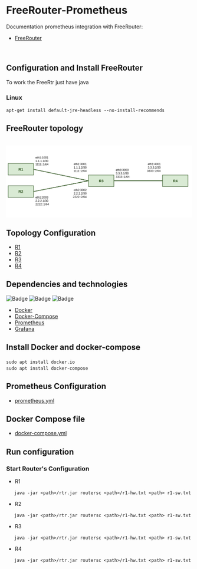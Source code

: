 # FreeRouter-Prometheus
Documentation prometheus integration with FreeRouter:
- [FreeRouter](http://www.freertr.net/)
 
</br>
 
## Configuration and Install FreeRouter
To work the FreeRtr just have java
 
 
### Linux </br> 
```
apt-get install default-jre-headless --no-install-recommends
```

## FreeRouter topology
</br>
<div style='display: inline-block'>
   <img align="center" alt="Python" src='img-topology/topology.png' />
</div>
 
</br>
 
## Topology Configuration
- [R1](https://github.com/Tetzdesen/FreeRouter-Prometheus/tree/main/topology/r1)
- [R2](https://github.com/Tetzdesen/FreeRouter-Prometheus/tree/main/topology/r2)
- [R3](https://github.com/Tetzdesen/FreeRouter-Prometheus/tree/main/topology/r3)
- [R4](https://github.com/Tetzdesen/FreeRouter-Prometheus/tree/main/topology/r4)
 
## Dependencies and technologies
![Badge](https://img.shields.io/static/v1?label=DOCKER&message=DOCKER&color=blue&style=for-the-badge&logo=DOCKER)
![Badge](https://img.shields.io/static/v1?label=Prometheus&message=Prometheus&color=blue&style=for-the-badge&logo=PROMETHEUS)
![Badge](https://img.shields.io/static/v1?label=GRAFANA&message=Grafana&color=blue&style=for-the-badge&logo=GRAFANA)
- [Docker](https://react-pdf.org/)
- [Docker-Compose](https://docs.docker.com/compose/)
- [Prometheus](https://prometheus.io/)
- [Grafana](https://grafana.com/grafana/)
## Install Docker and docker-compose
``` sudo apt install docker.io ``` </br>
```sudo apt install docker-compose ```
 
## Prometheus Configuration
- [prometheus.yml](https://github.com/Tetzdesen/FreeRouter-Prometheus/tree/main/prometheus)
 
 
## Docker Compose file
- [docker-compose.yml](https://github.com/Tetzdesen/FreeRouter-Prometheus/tree/main/prometheus)
 
## Run configuration
### Start Router's Configuration
- R1
```
   java -jar <path>/rtr.jar routersc <path>/r1-hw.txt <path> r1-sw.txt 
```
- R2
```
   java -jar <path>/rtr.jar routersc <path>/r1-hw.txt <path> r1-sw.txt 
```
- R3
```
   java -jar <path>/rtr.jar routersc <path>/r1-hw.txt <path> r1-sw.txt 
```
- R4
```
   java -jar <path>/rtr.jar routersc <path>/r1-hw.txt <path> r1-sw.txt 
```